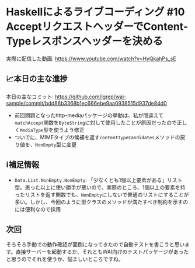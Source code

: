 # Haskellによるライブコーディング #10 AcceptリクエストヘッダーでContent-Typeレスポンスヘッダーを決める

実際に配信した動画: <https://www.youtube.com/watch?v=HyQkahPs_sE>


## 📈本日の主な進捗

本日の主なコミット: <https://github.com/igrep/wai-sample/commit/bdd88b3368b1ec666ebe9aa0938515d937de84d0>

- 前回問題となったhttp-mediaパッケージの挙動は、私が間違えて`matchAccept`関数を`ByteString`に対して使用したことが原因だったので正しく`MediaType`型を使うよう修正
- ついでに、MIMEタイプの候補を返す`contentTypeCandidates`メソッドの戻り値を、`NonEmpty`型に変更

## ℹ️補足情報

- `Data.List.NonEmpty.NonEmpty`: 「少なくとも1個以上要素がある」リスト型。思った以上に使い勝手が悪いので、実際のところ、1個以上の要素を持ったリストを返す関数でも、`NonEmpty`にしないで普通のリストにすることが多い。しかし、今回のように型クラスのメソッドが満たすべき制約を示すのには便利なので採用


## 次回

そろそろ手動での動作確認が面倒になってきたので自動テストを書こうと思います。直接サーバーを起動するか、それともWAI向けのテストパッケージがあったと思うのでそれを使うか、悩ましいところですね。

